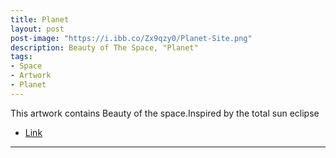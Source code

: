 ```yaml
---
title: Planet
layout: post
post-image: "https://i.ibb.co/Zx9qzy0/Planet-Site.png"
description: Beauty of The Space, "Planet"
tags:
- Space
- Artwork
- Planet
---
```


This artwork contains Beauty of the space.Inspired by the total sun eclipse
* [Link](https://www.instagram.com/p/CpMt8W9PGz9/?utm_source=ig_web_copy_link)

---
